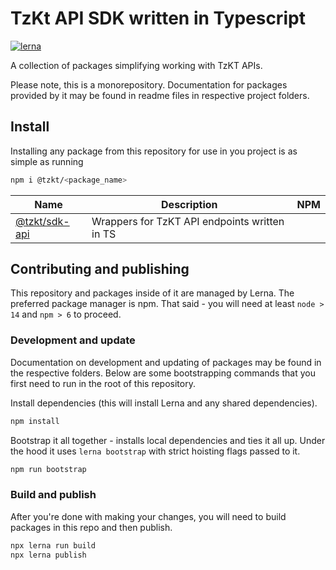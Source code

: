 # TzKt API SDK written in Typescript

[![lerna](https://img.shields.io/badge/maintained%20with-lerna-cc00ff.svg)](https://lerna.js.org/)

A collection of packages simplifying working with TzKT APIs.

Please note, this is a monorepository. Documentation for packages provided by it may be found in readme files in respective project folders.

## Install

Installing any package from this repository for use in you project is as simple as running

```bash
npm i @tzkt/<package_name>
```

| Name                | Description                      | NPM                                                            |
| ------------------- | -------------------------------- | -------------------------------------------------------------- |
| [@tzkt/sdk-api](packages/sdk-api/README.md)     | Wrappers for TzKT API endpoints written in TS |  |

## Contributing and publishing

This repository and packages inside of it are managed by Lerna. The preferred package manager is npm. That said - you will need at least `node > 14` and `npm > 6` to proceed.

### Development and update

Documentation on development and updating of packages may be found in the respective folders. Below are some bootstrapping commands that you first need to run in the root of this repository.

Install dependencies (this will install Lerna and any shared dependencies).

```bash
npm install
```

Bootstrap it all together - installs local dependencies and ties it all up. Under the hood it uses `lerna bootstrap` with strict hoisting flags passed to it.

```bash
npm run bootstrap
```

### Build and publish

After you're done with making your changes, you will need to build packages in this repo and then publish.

```bash
npx lerna run build
npx lerna publish
```
